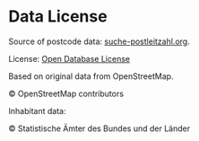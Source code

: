 # Data License
Source of postcode data: [suche-postleitzahl.org](https://www.suche-postleitzahl.org/downloads).

License: [Open Database License](https://www.openstreetmap.org/copyright)

Based on original data from OpenStreetMap.

© OpenStreetMap contributors

Inhabitant data:

© Statistische Ämter des Bundes und der Länder

